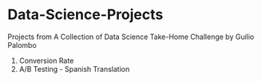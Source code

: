 # Data-Science-Projects

Projects from A Collection of Data Science Take-Home Challenge by Guilio Palombo

1. Conversion Rate
2. A/B Testing - Spanish Translation
